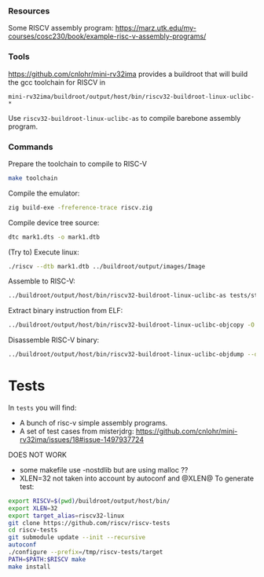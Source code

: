 ### Resources

Some RISCV assembly program: https://marz.utk.edu/my-courses/cosc230/book/example-risc-v-assembly-programs/

### Tools

https://github.com/cnlohr/mini-rv32ima provides a buildroot that will build the gcc toolchain for RISCV in
```
mini-rv32ima/buildroot/output/host/bin/riscv32-buildroot-linux-uclibc-*
```

Use `riscv32-buildroot-linux-uclibc-as` to compile barebone assembly program.

### Commands

Prepare the toolchain to compile to RISC-V
```bash
make toolchain
```

Compile the emulator:
```bash
zig build-exe -freference-trace riscv.zig
```

Compile device tree source:
```bash
dtc mark1.dts -o mark1.dtb
```

(Try to) Execute linux:
```bash
./riscv --dtb mark1.dtb ../buildroot/output/images/Image
```

Assemble to RISC-V:
```bash
../buildroot/output/host/bin/riscv32-buildroot-linux-uclibc-as tests/strlen.S -r strlen.elf
```

Extract binary instruction from ELF:
```bash
../buildroot/output/host/bin/riscv32-buildroot-linux-uclibc-objcopy -O binary strlen.elf strlen
```

Disassemble RISC-V binary:
```bash
../buildroot/output/host/bin/riscv32-buildroot-linux-uclibc-objdump --disassemble strlen.elf
```

# Tests

In `tests` you will find:
- A bunch of risc-v simple assembly programs.
- A set of test cases from misterjdrg: https://github.com/cnlohr/mini-rv32ima/issues/18#issue-1497937724


DOES NOT WORK
  - some makefile use -nostdlib but are using malloc ??
  - XLEN=32 not taken into account by autoconf and @XLEN@
To generate test:
```bash
export RISCV=$(pwd)/buildroot/output/host/bin/
export XLEN=32
export target_alias=riscv32-linux
git clone https://github.com/riscv/riscv-tests
cd riscv-tests
git submodule update --init --recursive
autoconf
./configure --prefix=/tmp/riscv-tests/target
PATH=$PATH:$RISCV make
make install
```